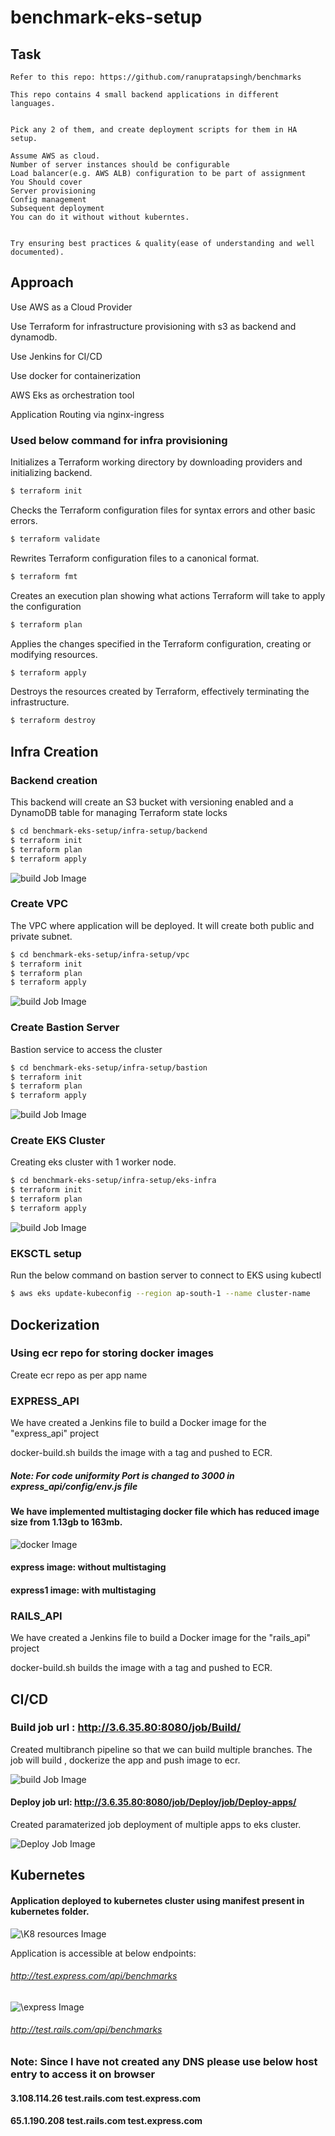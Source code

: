 # benchmark-eks-setup


## Task 

 ```
Refer to this repo: https://github.com/ranupratapsingh/benchmarks

This repo contains 4 small backend applications in different languages.

 
Pick any 2 of them, and create deployment scripts for them in HA setup.

Assume AWS as cloud.
Number of server instances should be configurable
Load balancer(e.g. AWS ALB) configuration to be part of assignment
You Should cover
Server provisioning
Config management
Subsequent deployment
You can do it without without kuberntes.
 

Try ensuring best practices & quality(ease of understanding and well documented).
 ```

## Approach

Use AWS as a Cloud Provider

Use Terraform for infrastructure provisioning with s3 as backend and dynamodb.

Use Jenkins for CI/CD

Use docker for containerization

AWS Eks as orchestration tool

Application Routing via nginx-ingress


### Used below command for infra provisioning

Initializes a Terraform working directory by downloading providers and initializing backend.
```bash
$ terraform init
```
Checks the Terraform configuration files for syntax errors and other basic errors.
```bash
$ terraform validate
```
Rewrites Terraform configuration files to a canonical format.
```bash
$ terraform fmt
```

Creates an execution plan showing what actions Terraform will take to apply the configuration
```bash
$ terraform plan 
```

Applies the changes specified in the Terraform configuration, creating or modifying resources.

```bash
$ terraform apply 
```

Destroys the resources created by Terraform, effectively terminating the infrastructure.
```bash
$ terraform destroy
```

## Infra Creation


### Backend creation

This backend will create an S3 bucket with versioning enabled and a DynamoDB table for managing Terraform state locks

```bash
$ cd benchmark-eks-setup/infra-setup/backend
$ terraform init
$ terraform plan
$ terraform apply
```
![build Job Image](./images/bucket.png)

### Create VPC

The VPC where application will be deployed. It will create both public and private subnet.

```bash
$ cd benchmark-eks-setup/infra-setup/vpc
$ terraform init
$ terraform plan
$ terraform apply
```
![build Job Image](./images/vpc.png)

### Create Bastion Server

Bastion service to access the cluster

```bash
$ cd benchmark-eks-setup/infra-setup/bastion
$ terraform init
$ terraform plan
$ terraform apply
```
![build Job Image](./images/jump.png)

### Create EKS Cluster

Creating eks cluster with 1 worker node. 

```bash
$ cd benchmark-eks-setup/infra-setup/eks-infra
$ terraform init
$ terraform plan
$ terraform apply
```
![build Job Image](./images/eks.png)

### EKSCTL setup

Run the below command on bastion server to connect to EKS using kubectl 

```bash
$ aws eks update-kubeconfig --region ap-south-1 --name cluster-name
```


## Dockerization

### Using ecr repo for storing docker images 

Create ecr repo as per app name

### EXPRESS_API

We have created a Jenkins file to build a Docker image for the "express_api" project

docker-build.sh builds the image with a tag and pushed to ECR.

##### Note: For code uniformity Port is changed to 3000 in express_api/config/env.js file


#### We have implemented multistaging docker file which has reduced image size from 1.13gb to 163mb. 

![ docker Image](./images/multistaging-express.png)

####  express image: without multistaging
####  express1 image: with multistaging

### RAILS_API

We have created a Jenkins file to build a Docker image for the "rails_api" project

docker-build.sh builds the image with a tag and pushed to ECR.


## CI/CD

### Build job url : http://3.6.35.80:8080/job/Build/
Created multibranch pipeline so that we can build multiple branches. The job will build , dockerize the app and push image to ecr.

![build Job Image](./images/buildjob.png)


#### Deploy job url: http://3.6.35.80:8080/job/Deploy/job/Deploy-apps/

Created paramaterized job deployment of multiple apps to eks cluster.

![Deploy Job Image](./images/deployjob.png)


## Kubernetes

####  Application deployed to kubernetes cluster using manifest present in kubernetes folder.

![\K8 resources Image](./images/ing.png)


Application is accessible at below endpoints:

###### http://test.express.com/api/benchmarks

![\express Image](./images/test-express.png)

###### http://test.rails.com/api/benchmarks

### Note: Since I have not created any DNS please use below host entry to access it on browser

#### 3.108.114.26 test.rails.com test.express.com

#### 65.1.190.208 test.rails.com test.express.com
